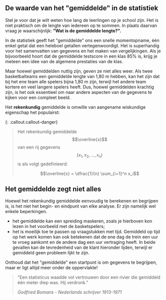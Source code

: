 ## De waarde van het "gemiddelde" in de statistiek

Stel je voor dat je wilt weten hoe lang de leerlingen op je school zijn. Het is niet praktisch om de lengte van iedereen op te sommen. In plaats daarvan vraag je waarschijnlijk: **"Wat is de gemiddelde lengte?".**

In de statistiek geeft het "gemiddelde" ons een snelle momentopname, één enkel getal dat een heleboel getallen vertegenwoordigt. Het is superhandig voor het samenvatten van gegevens en het maken van vergelijkingen. Als je bijvoorbeeld hoort dat de gemiddelde testscore in een klas 85% is, krijg je meteen een idee van de algemene prestaties van de klas.

Maar hoewel gemiddelden nuttig zijn, geven ze niet alles weer. Als twee basketbalteams een gemiddelde lengte van 1,80 m hebben, kan het zijn dat bij het ene team alle spelers bijna 1,80 m zijn, terwijl het andere team kortere en veel langere spelers heeft. Dus, hoewel gemiddelden krachtig zijn, is het ook essentieel om naar andere aspecten van de gegevens te kijken voor een compleet beeld.

Het **rekenkundig** gemiddelde is omwille van aangename wiskundige eigenschap het populairst:

{: .callout.callout-danger}
>Het rekenkundig gemiddelde $$\overline{x}$$ van een rij gegevens $$(x_1, x_2, \ldots, x_n)$$ is als volgt gedefinieerd:
>
> $$\overline{x} = \dfrac{1}{n} \sum_{i=1}^n x_i$$
>

## Het gemiddelde zegt niet alles
Hoewel het rekenkundig gemiddelde eenvoudig te berekenen en begrijpen is, is het niet het begin- en eindpunt van elke analyse. Er zijn namelijk wel enkele beperkingen. 
* het gemiddelde kan een spreiding maskeren, zoals je hierboven kon lezen in het voorbeeld met de basketspelers; 
* het is moeilijk toe te passen op vraagstukken met tijd. Gemiddeld op tijd op het werk komen kan ook betekenen dat de ene dag de trein een uur te vroeg aankomt en de andere dag een uur vertraging heeft. In beide gevallen kan de tevredenheid van de klant hieronder lijden, terwijl er gemiddeld geen probleem lijkt te zijn. 

Onthoud dat het "gemiddelde" een startpunt is om gegevens te begrijpen, maar er ligt altijd meer onder de oppervlakte!

> "Een statisticus waadde vol vertrouwen door een rivier die gemiddeld één meter diep was. Hij verdronk."
>
>  *Godfried Bomans - Nederlands schrijver 1913-1971*